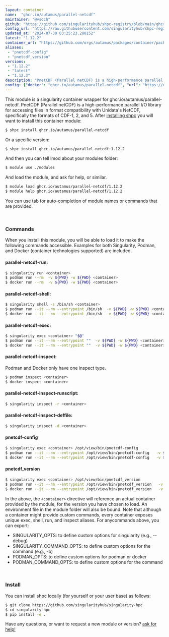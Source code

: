 ```yaml
---
layout: container
name:  "ghcr.io/autamus/parallel-netcdf"
maintainer: "@vsoch"
github: "https://github.com/singularityhub/shpc-registry/blob/main/ghcr.io/autamus/parallel-netcdf/container.yaml"
config_url: "https://raw.githubusercontent.com/singularityhub/shpc-registry/main/ghcr.io/autamus/parallel-netcdf/container.yaml"
updated_at: "2024-07-30 03:25:23.280152"
latest: "1.12.2"
container_url: "https://github.com/orgs/autamus/packages/container/package/parallel-netcdf"
aliases:
 - "pnetcdf-config"
 - "pnetcdf_version"
versions:
 - "1.12.2"
 - "latest"
 - "1.12.3"
description: "PnetCDF (Parallel netCDF) is a high-performance parallel I/O library for accessing files in format compatibility with Unidata's NetCDF, specifically the formats of CDF-1, 2, and 5."
config: {"docker": "ghcr.io/autamus/parallel-netcdf", "url": "https://github.com/orgs/autamus/packages/container/package/parallel-netcdf", "maintainer": "@vsoch", "description": "PnetCDF (Parallel netCDF) is a high-performance parallel I/O library for accessing files in format compatibility with Unidata's NetCDF, specifically the formats of CDF-1, 2, and 5.", "latest": {"1.12.2": "sha256:4bb33f028452988fdebd920ebc18cc79f14acd82db8952941a046f40eb41eefa"}, "tags": {"1.12.2": "sha256:4bb33f028452988fdebd920ebc18cc79f14acd82db8952941a046f40eb41eefa", "latest": "sha256:0d09941d9c2bfa6f10fa18a10c0d757cfa95bee6309ad30a3c108736f66504fd", "1.12.3": "sha256:0d09941d9c2bfa6f10fa18a10c0d757cfa95bee6309ad30a3c108736f66504fd"}, "aliases": {"pnetcdf-config": "/opt/view/bin/pnetcdf-config", "pnetcdf_version": "/opt/view/bin/pnetcdf_version"}}
---
```


This module is a singularity container wrapper for ghcr.io/autamus/parallel-netcdf.
PnetCDF (Parallel netCDF) is a high-performance parallel I/O library for accessing files in format compatibility with Unidata's NetCDF, specifically the formats of CDF-1, 2, and 5.
After [installing shpc](#install) you will want to install this container module:


```bash
$ shpc install ghcr.io/autamus/parallel-netcdf
```

Or a specific version:

```bash
$ shpc install ghcr.io/autamus/parallel-netcdf:1.12.2
```

And then you can tell lmod about your modules folder:

```bash
$ module use ./modules
```

And load the module, and ask for help, or similar.

```bash
$ module load ghcr.io/autamus/parallel-netcdf/1.12.2
$ module help ghcr.io/autamus/parallel-netcdf/1.12.2
```

You can use tab for auto-completion of module names or commands that are provided.

<br>

### Commands

When you install this module, you will be able to load it to make the following commands accessible.
Examples for both Singularity, Podman, and Docker (container technologies supported) are included.

#### parallel-netcdf-run:

```bash
$ singularity run <container>
$ podman run --rm  -v ${PWD} -w ${PWD} <container>
$ docker run --rm  -v ${PWD} -w ${PWD} <container>
```

#### parallel-netcdf-shell:

```bash
$ singularity shell -s /bin/sh <container>
$ podman run --it --rm --entrypoint /bin/sh  -v ${PWD} -w ${PWD} <container>
$ docker run --it --rm --entrypoint /bin/sh  -v ${PWD} -w ${PWD} <container>
```

#### parallel-netcdf-exec:

```bash
$ singularity exec <container> "$@"
$ podman run --it --rm --entrypoint ""  -v ${PWD} -w ${PWD} <container> "$@"
$ docker run --it --rm --entrypoint ""  -v ${PWD} -w ${PWD} <container> "$@"
```

#### parallel-netcdf-inspect:

Podman and Docker only have one inspect type.

```bash
$ podman inspect <container>
$ docker inspect <container>
```

#### parallel-netcdf-inspect-runscript:

```bash
$ singularity inspect -r <container>
```

#### parallel-netcdf-inspect-deffile:

```bash
$ singularity inspect -d <container>
```


#### pnetcdf-config

```bash
$ singularity exec <container> /opt/view/bin/pnetcdf-config
$ podman run --it --rm --entrypoint /opt/view/bin/pnetcdf-config   -v ${PWD} -w ${PWD} <container> -c " $@"
$ docker run --it --rm --entrypoint /opt/view/bin/pnetcdf-config   -v ${PWD} -w ${PWD} <container> -c " $@"
```


#### pnetcdf_version

```bash
$ singularity exec <container> /opt/view/bin/pnetcdf_version
$ podman run --it --rm --entrypoint /opt/view/bin/pnetcdf_version   -v ${PWD} -w ${PWD} <container> -c " $@"
$ docker run --it --rm --entrypoint /opt/view/bin/pnetcdf_version   -v ${PWD} -w ${PWD} <container> -c " $@"
```



In the above, the `<container>` directive will reference an actual container provided
by the module, for the version you have chosen to load. An environment file in the
module folder will also be bound. Note that although a container
might provide custom commands, every container exposes unique exec, shell, run, and
inspect aliases. For anycommands above, you can export:

 - SINGULARITY_OPTS: to define custom options for singularity (e.g., --debug)
 - SINGULARITY_COMMAND_OPTS: to define custom options for the command (e.g., -b)
 - PODMAN_OPTS: to define custom options for podman or docker
 - PODMAN_COMMAND_OPTS: to define custom options for the command

<br>

### Install

You can install shpc locally (for yourself or your user base) as follows:

```bash
$ git clone https://github.com/singularityhub/singularity-hpc
$ cd singularity-hpc
$ pip install -e .
```

Have any questions, or want to request a new module or version? [ask for help!](https://github.com/singularityhub/singularity-hpc/issues)